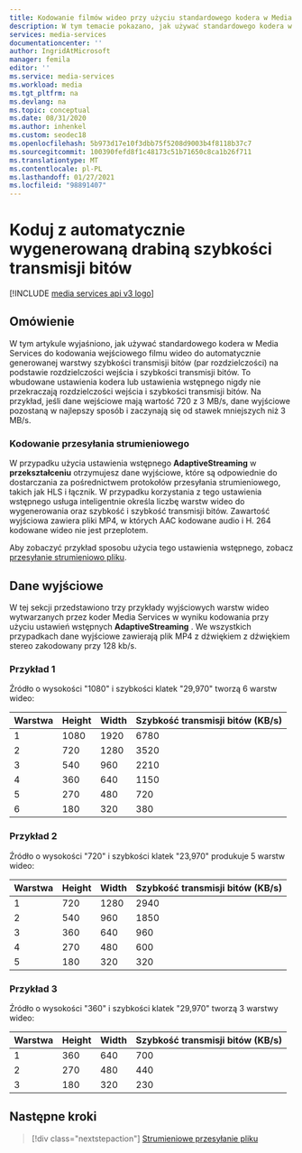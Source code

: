 ```yaml
---
title: Kodowanie filmów wideo przy użyciu standardowego kodera w Media Services
description: W tym temacie pokazano, jak używać standardowego kodera w Media Services do kodowania wejściowego wideo z automatycznie wygenerowaną drabiną szybkości transmisji bitów na podstawie rozdzielczości wejścia i szybkości transmisji bitów.
services: media-services
documentationcenter: ''
author: IngridAtMicrosoft
manager: femila
editor: ''
ms.service: media-services
ms.workload: media
ms.tgt_pltfrm: na
ms.devlang: na
ms.topic: conceptual
ms.date: 08/31/2020
ms.author: inhenkel
ms.custom: seodec18
ms.openlocfilehash: 5b973d17e10f3dbb75f5208d9003b4f8118b37c7
ms.sourcegitcommit: 100390fefd8f1c48173c51b71650c8ca1b26f711
ms.translationtype: MT
ms.contentlocale: pl-PL
ms.lasthandoff: 01/27/2021
ms.locfileid: "98891407"
---
```

#  <a name="encode-with-an-auto-generated-bitrate-ladder"></a>Koduj z automatycznie wygenerowaną drabiną szybkości transmisji bitów

[!INCLUDE [media services api v3 logo](./includes/v3-hr.md)]

## <a name="overview"></a>Omówienie

W tym artykule wyjaśniono, jak używać standardowego kodera w Media Services do kodowania wejściowego filmu wideo do automatycznie generowanej warstwy szybkości transmisji bitów (par rozdzielczości) na podstawie rozdzielczości wejścia i szybkości transmisji bitów. To wbudowane ustawienia kodera lub ustawienia wstępnego nigdy nie przekraczają rozdzielczości wejścia i szybkości transmisji bitów. Na przykład, jeśli dane wejściowe mają wartość 720 z 3 MB/s, dane wyjściowe pozostaną w najlepszy sposób i zaczynają się od stawek mniejszych niż 3 MB/s.

### <a name="encoding-for-streaming"></a>Kodowanie przesyłania strumieniowego

W przypadku użycia ustawienia wstępnego **AdaptiveStreaming** w **przekształceniu** otrzymujesz dane wyjściowe, które są odpowiednie do dostarczania za pośrednictwem protokołów przesyłania strumieniowego, takich jak HLS i łącznik. W przypadku korzystania z tego ustawienia wstępnego usługa inteligentnie określa liczbę warstw wideo do wygenerowania oraz szybkość i szybkość transmisji bitów. Zawartość wyjściowa zawiera pliki MP4, w których AAC kodowane audio i H. 264 kodowane wideo nie jest przeplotem.

Aby zobaczyć przykład sposobu użycia tego ustawienia wstępnego, zobacz [przesyłanie strumieniowo pliku](stream-files-dotnet-quickstart.md).

## <a name="output"></a>Dane wyjściowe

W tej sekcji przedstawiono trzy przykłady wyjściowych warstw wideo wytwarzanych przez koder Media Services w wyniku kodowania przy użyciu ustawień wstępnych **AdaptiveStreaming** . We wszystkich przypadkach dane wyjściowe zawierają plik MP4 z dźwiękiem z dźwiękiem stereo zakodowany przy 128 kb/s.

### <a name="example-1"></a>Przykład 1
Źródło o wysokości "1080" i szybkości klatek "29,970" tworzą 6 warstw wideo:

|Warstwa|Height|Width|Szybkość transmisji bitów (KB/s)|
|---|---|---|---|
|1|1080|1920|6780|
|2|720|1280|3520|
|3|540|960|2210|
|4|360|640|1150|
|5|270|480|720|
|6|180|320|380|

### <a name="example-2"></a>Przykład 2
Źródło o wysokości "720" i szybkości klatek "23,970" produkuje 5 warstw wideo:

|Warstwa|Height|Width|Szybkość transmisji bitów (KB/s)|
|---|---|---|---|
|1|720|1280|2940|
|2|540|960|1850|
|3|360|640|960|
|4|270|480|600|
|5|180|320|320|

### <a name="example-3"></a>Przykład 3
Źródło o wysokości "360" i szybkości klatek "29,970" tworzą 3 warstwy wideo:

|Warstwa|Height|Width|Szybkość transmisji bitów (KB/s)|
|---|---|---|---|
|1|360|640|700|
|2|270|480|440|
|3|180|320|230|

## <a name="next-steps"></a>Następne kroki

> [!div class="nextstepaction"]
> [Strumieniowe przesyłanie pliku](stream-files-dotnet-quickstart.md)

